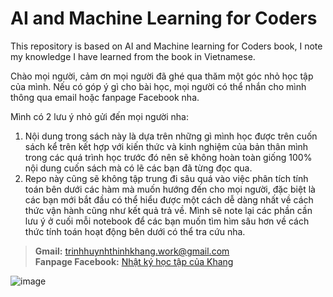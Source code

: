 # AI and Machine Learning for Coders

This repository is based on AI and Machine learning for Coders book, I note my knowledge I have learned from the book in Vietnamese.

Chào mọi người, cảm ơn mọi người đã ghé qua thăm một góc nhỏ học tập của mình. Nếu có góp ý gì cho bài học, mọi người có thể nhắn cho mình thông qua email hoặc fanpage Facebook nha.

Mình có 2 lưu ý nhỏ gửi đến mọi người nha: 
1. Nội dung trong sách này là dựa trên những gì mình học được trên cuốn sách kể trên kết hợp với kiến thức và kinh nghiệm của bản thân mình trong các quá trình học trước đó nên sẽ không hoàn toàn giống 100% nội dung cuốn sách mà có lẽ các bạn đã từng đọc qua. 
2. Repo này cũng sẽ không tập trung đi sâu quá vào việc phân tích tính toán bên dưới các hàm mà muốn hướng đến cho mọi người, đặc biệt là các bạn mới bắt đầu có thể hiểu được một cách dễ dàng nhất về cách thức vận hành cũng như kết quả trả về. Mình sẽ note lại các phần cần lưu ý ở cuối mỗi notebook để các bạn muốn tìm hìm sâu hơn về cách thức tính toán hoạt động bên dưới có thể tra cứu nha.
   
> **Gmail:** [trinhhuynhthinhkhang.work@gmail.com](mailto:trinhhuynhthinhkhang.work@gmail.com)<br>
**Fanpage Facebook:** [Nhật ký học tập của Khang](https://www.facebook.com/profile.php?id=61565368375171)

![image](https://github.com/user-attachments/assets/16dca784-fac6-4a1a-bd71-76b86e3f3a3c)
